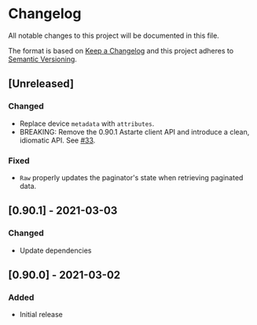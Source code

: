 # Changelog
All notable changes to this project will be documented in this file.

The format is based on [Keep a Changelog](http://keepachangelog.com/en/1.0.0/)
and this project adheres to [Semantic Versioning](http://semver.org/spec/v2.0.0.html).

## [Unreleased]
### Changed
- Replace device `metadata` with `attributes`.
- BREAKING: Remove the 0.90.1 Astarte client API and introduce a clean, idiomatic API.
  See [#33](https://github.com/astarte-platform/astarte-go/issues/33).

### Fixed
- `Raw` properly updates the paginator's state when retrieving paginated data.

## [0.90.1] - 2021-03-03
### Changed
- Update dependencies

## [0.90.0] - 2021-03-02
### Added
- Initial release
